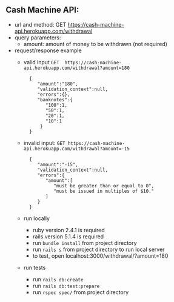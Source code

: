 ## Cash Machine API:


 - url and method: GET https://cash-machine-api.herokuapp.com/withdrawal
  - query parameters: 
    - amount: amount of money to be withdrawn (not required)
  - request/response example
    - valid input
        `GET  https://cash-machine-api.herokuapp.com/withdrawal?amount=180`
        
           
            {
               "amount":"180",
               "validation_context":null,
               "errors":{},
               "banknotes":{  
                  "100":1,
                  "50":1,
                  "20":1,
                  "10":1
                }
            }
            
    - invalid input:
        `GET https://cash-machine-api.herokuapp.com/withdrawal?amount=-15`
        
        
            {  
               "amount":"-15",
               "validation_context":null,
               "errors":{  
                  "amount":[  
                     "must be greater than or equal to 0",
                     "must be issued in multiples of $10."
                  ]
               }
            }
        
    - run locally
      - ruby version 2.4.1 is required
      - rails version 5.1.4 is required
      - run `bundle install` from project directory
      - run `rails s` from project directory to run local server
      - to test, open localhost:3000/withdrawal/?amount=180
    - run tests
      - run `rails db:create`
      - run `rails db:test:prepare` 
      - run `rspec spec/` from project directory

